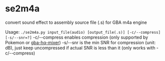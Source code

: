 # se2m4a
convert sound effect to assembly source file (.s) for GBA m4a engine

Usage:
`./se2m4a.py input_file(audio) [output_file(.s)] [-c/--compress] [-s/--snr=?]`
-c/--compress enables compression (only supported by Pokemon or [gba-hq-mixer](https://github.com/ipatix/gba-hq-mixer/))
-s/--snr is the min SNR for compression (unit: dB), just keep uncompressed if actual SNR is less than it (only works with -c/--compress)
